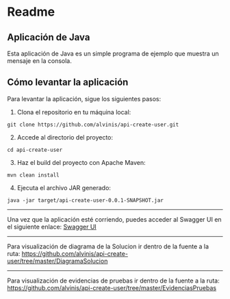 # Readme

## Aplicación de Java

Esta aplicación de Java es un simple programa de ejemplo que muestra un mensaje en la consola.

## Cómo levantar la aplicación

Para levantar la aplicación, sigue los siguientes pasos:

1. Clona el repositorio en tu máquina local:

```
git clone https://github.com/alvinis/api-create-user.git
```

2. Accede al directorio del proyecto:

```
cd api-create-user
```

3. Haz el build del proyecto con Apache Maven:

```
mvn clean install
```

4. Ejecuta el archivo JAR generado:

```
java -jar target/api-create-user-0.0.1-SNAPSHOT.jar
```

**********
Una vez que la aplicación esté corriendo, puedes acceder al Swagger UI en el siguiente enlace: [Swagger UI](http://localhost:8080/swagger-ui/index.html)

**********
Para visualización de diagrama de la Solucion ir dentro de la fuente a la ruta: 
https://github.com/alvinis/api-create-user/tree/master/DiagramaSolucion

**********
Para visualización de evidencias de pruebas ir dentro de la fuente a la ruta: 
https://github.com/alvinis/api-create-user/tree/master/EvidenciasPruebas
